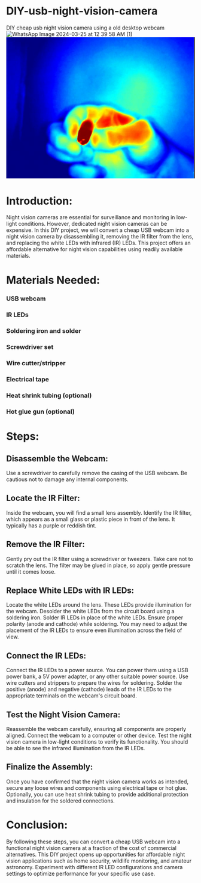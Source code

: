 # DIY-usb-night-vision-camera
DIY cheap usb night vision camera using a old desktop webcam
![WhatsApp Image 2024-03-25 at 12 39 58 AM (1)](https://github.com/sivabalpg/DIY-usb-night-vision-camera/assets/159976358/7642220a-7c89-4d10-8196-9db58ba6ceab)
![resultimage](https://github.com/sivabalpg/DIY-usb-night-vision-camera/blob/206f9c15b75e6c98d277f95661af1ecb4037ca9c/Screenshot%20from%202024-08-19%2010-45-48.png)
# Introduction:
Night vision cameras are essential for surveillance and monitoring in low-light conditions. However, dedicated night vision cameras can be expensive. In this DIY project, we will convert a cheap USB webcam into a night vision camera by disassembling it, removing the IR filter from the lens, and replacing the white LEDs with infrared (IR) LEDs. This project offers an affordable alternative for night vision capabilities using readily available materials.

# Materials Needed:

### USB webcam
### IR LEDs
### Soldering iron and solder
### Screwdriver set
### Wire cutter/stripper
### Electrical tape
### Heat shrink tubing (optional)
### Hot glue gun (optional)

# Steps:

## Disassemble the Webcam:

Use a screwdriver to carefully remove the casing of the USB webcam. Be cautious not to damage any internal components.
## Locate the IR Filter:

Inside the webcam, you will find a small lens assembly. Identify the IR filter, which appears as a small glass or plastic piece in front of the lens. It typically has a purple or reddish tint.
## Remove the IR Filter:

Gently pry out the IR filter using a screwdriver or tweezers. Take care not to scratch the lens. The filter may be glued in place, so apply gentle pressure until it comes loose.
## Replace White LEDs with IR LEDs:

Locate the white LEDs around the lens. These LEDs provide illumination for the webcam.
Desolder the white LEDs from the circuit board using a soldering iron.
Solder IR LEDs in place of the white LEDs. Ensure proper polarity (anode and cathode) while soldering.
You may need to adjust the placement of the IR LEDs to ensure even illumination across the field of view.
## Connect the IR LEDs:

Connect the IR LEDs to a power source. You can power them using a USB power bank, a 5V power adapter, or any other suitable power source.
Use wire cutters and strippers to prepare the wires for soldering.
Solder the positive (anode) and negative (cathode) leads of the IR LEDs to the appropriate terminals on the webcam's circuit board.
## Test the Night Vision Camera:

Reassemble the webcam carefully, ensuring all components are properly aligned.
Connect the webcam to a computer or other device.
Test the night vision camera in low-light conditions to verify its functionality. You should be able to see the infrared illumination from the IR LEDs.
## Finalize the Assembly:

Once you have confirmed that the night vision camera works as intended, secure any loose wires and components using electrical tape or hot glue.
Optionally, you can use heat shrink tubing to provide additional protection and insulation for the soldered connections.

# Conclusion:
By following these steps, you can convert a cheap USB webcam into a functional night vision camera at a fraction of the cost of commercial alternatives. This DIY project opens up opportunities for affordable night vision applications such as home security, wildlife monitoring, and amateur astronomy. Experiment with different IR LED configurations and camera settings to optimize performance for your specific use case.
